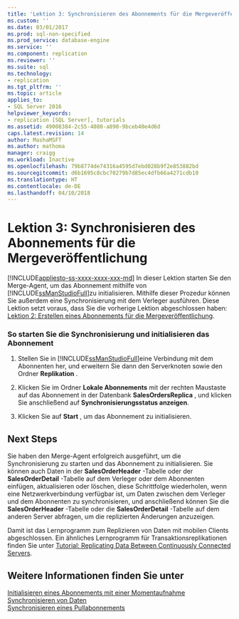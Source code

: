 ```yaml
---
title: 'Lektion 3: Synchronisieren des Abonnements für die Mergeveröffentlichung | Microsoft-Dokumentation'
ms.custom: ''
ms.date: 03/01/2017
ms.prod: sql-non-specified
ms.prod_service: database-engine
ms.service: ''
ms.component: replication
ms.reviewer: ''
ms.suite: sql
ms.technology:
- replication
ms.tgt_pltfrm: ''
ms.topic: article
applies_to:
- SQL Server 2016
helpviewer_keywords:
- replication [SQL Server], tutorials
ms.assetid: 49008384-2c55-4080-a890-9bceb40e4d6d
caps.latest.revision: 14
author: MashaMSFT
ms.author: mathoma
manager: craigg
ms.workload: Inactive
ms.openlocfilehash: 79b8774de74316a4595d7ebd028b9f2e853882bd
ms.sourcegitcommit: d6b1695c8cbc70279b7d85ec4dfb66a4271cdb10
ms.translationtype: HT
ms.contentlocale: de-DE
ms.lasthandoff: 04/10/2018
---
```

# <a name="lesson-3-synchronizing-the-subscription-to-the-merge-publication"></a>Lektion 3: Synchronisieren des Abonnements für die Mergeveröffentlichung
[!INCLUDE[appliesto-ss-xxxx-xxxx-xxx-md](../../includes/appliesto-ss-xxxx-xxxx-xxx-md.md)]
In dieser Lektion starten Sie den Merge-Agent, um das Abonnement mithilfe von [!INCLUDE[ssManStudioFull](../../includes/ssmanstudiofull-md.md)]zu initialisieren. Mithilfe dieser Prozedur können Sie außerdem eine Synchronisierung mit dem Verleger ausführen. Diese Lektion setzt voraus, dass Sie die vorherige Lektion abgeschlossen haben: [Lektion 2: Erstellen eines Abonnements für die Mergeveröffentlichung](../../relational-databases/replication/lesson-2-creating-a-subscription-to-the-merge-publication.md).  
  
### <a name="to-start-synchronization-and-initialize-the-subscription"></a>So starten Sie die Synchronisierung und initialisieren das Abonnement  
  
1.  Stellen Sie in [!INCLUDE[ssManStudioFull](../../includes/ssmanstudiofull-md.md)]eine Verbindung mit dem Abonnenten her, und erweitern Sie dann den Serverknoten sowie den Ordner **Replikation** .  
  
2.  Klicken Sie im Ordner **Lokale Abonnements** mit der rechten Maustaste auf das Abonnement in der Datenbank **SalesOrdersReplica** , und klicken Sie anschließend auf **Synchronisierungsstatus anzeigen**.  
  
3.  Klicken Sie auf **Start** , um das Abonnement zu initialisieren.  
  
## <a name="next-steps"></a>Next Steps  
Sie haben den Merge-Agent erfolgreich ausgeführt, um die Synchronisierung zu starten und das Abonnement zu initialisieren. Sie können auch Daten in der **SalesOrderHeader** -Tabelle oder der **SalesOrderDetail** -Tabelle auf dem Verleger oder dem Abonnenten einfügen, aktualisieren oder löschen, diese Schrittfolge wiederholen, wenn eine Netzwerkverbindung verfügbar ist, um Daten zwischen dem Verleger und dem Abonnenten zu synchronisieren, und anschließend können Sie die **SalesOrderHeader** -Tabelle oder die **SalesOrderDetail** -Tabelle auf dem anderen Server abfragen, um die replizierten Änderungen anzuzeigen.  
  
Damit ist das Lernprogramm zum Replizieren von Daten mit mobilen Clients abgeschlossen. Ein ähnliches Lernprogramm für Transaktionsreplikationen finden Sie unter [Tutorial: Replicating Data Between Continuously Connected Servers](../../relational-databases/replication/tutorial-replicating-data-between-continuously-connected-servers.md).  
  
## <a name="see-also"></a>Weitere Informationen finden Sie unter  
[Initialisieren eines Abonnements mit einer Momentaufnahme](../../relational-databases/replication/initialize-a-subscription-with-a-snapshot.md)  
[Synchronisieren von Daten](../../relational-databases/replication/synchronize-data.md)  
[Synchronisieren eines Pullabonnements](../../relational-databases/replication/synchronize-a-pull-subscription.md)  
  
  
  

